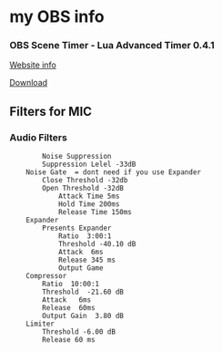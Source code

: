 # my OBS info


### OBS Scene Timer - Lua Advanced Timer 0.4.1

[Website info](https://obsproject.com/forum/threads/advanced-timer.81539/page-2)

[Download](https://obsproject.com/forum/resources/advanced-timer.637/download)


## Filters for MIC

### Audio Filters
```
        Noise Suppression
		Suppression Lelel -33dB
	Noise Gate  = dont need if you use Expander
		Close Threshold -32db
		Open Threshold -32dB
			Attack Time 5ms
			Hold Time 200ms
			Release Time 150ms
	Expander
		Presents Expander
			Ratio  3:00:1
			Threshold -40.10 dB
			Attack  6ms
			Release 345 ms
			Output Game
	Compressor
		Ratio  10:00:1
		Threshold  -21.60 dB
		Attack   6ms
		Release  60ms
		Output Gain  3.80 dB
	Limiter
		Threshold -6.00 dB
		Release 60 ms
```
